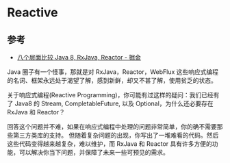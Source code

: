 # Reactive

## 参考

- [八个层面比较 Java 8, RxJava, Reactor - 掘金](https://juejin.cn/post/6844903765670101006)



Java 圈子有一个怪事，那就是对 RxJava，Reactor，WebFlux 这些响应式编程的名词、框架永远处于渴望了解，感到新鲜，却又不甚了解，使用贫乏的状态。

关于响应式编程(Reactive Programming)，你可能有过这样的疑问：我们已经有了 Java8 的 Stream, CompletableFuture, 以及 Optional，为什么还必要存在 RxJava 和 Reactor？

回答这个问题并不难，如果在响应式编程中处理的问题非常简单，你的确不需要那些第三方类库的支持。 但随着复杂问题的出现，你写出了一堆难看的代码。然后这些代码变得越来越复杂，难以维护，而 RxJava 和 Reactor 具有许多方便的功能，可以解决你当下问题，并保障了未来一些可预见的需求。
